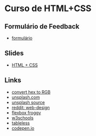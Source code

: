 # Curso de HTML+CSS 

## Formulário de Feedback
- [formulário]()

## Slides
- [HTML + CSS]()

## Links
- [convert hex to RGB](http://hex.colorrrs.com/)
- [unsplash.com](https://unsplash.com/)
- [unsplash source](https://source.unsplash.com/)
- [reddit: web-design](https://www.reddit.com/r/web_design)
- [flexbox froggy](http://flexboxfroggy.com/)
- [w3schools](http://www.w3schools.com/)
- [tableless](http://tableless.com.br/)
- [codepen.io](http://codepen.io/)
